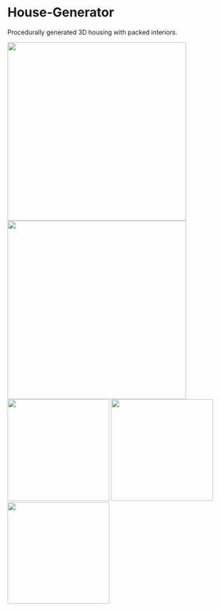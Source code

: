 # House-Generator
Procedurally generated 3D housing with packed interiors. 

<img src="https://pbs.twimg.com/media/DNuFD-XW0AEwb8F?format=jpg&name=small" height=400px>
<img src="https://pbs.twimg.com/media/C8NB5XDXsAAzjaI?format=jpg&name=4096x4096" height=400px>

<div>
  <img src="https://pbs.twimg.com/media/DM68YxQX4AAUJVh?format=jpg&name=small" height=228px>
  <img src="https://pbs.twimg.com/media/DOC2OgJWkAE4oRa?format=jpg&name=small" height=228px>
  <img src="https://pbs.twimg.com/media/C6ftzWrWYAAm-T7?format=jpg&name=medium" height=228px">
</div>
